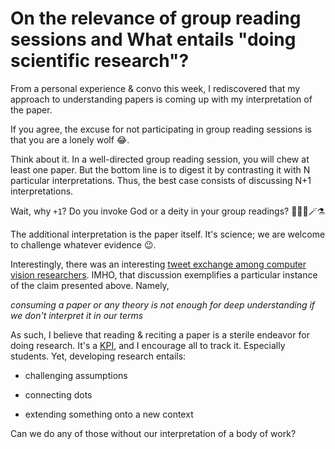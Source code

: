 # On the relevance of group reading sessions and What entails "doing scientific research"?

From a personal experience & convo this week, I rediscovered that my approach to understanding papers is coming up with my interpretation of the paper.

If you agree, the excuse for not participating in group reading sessions is that you are a lonely wolf 😂.

Think about it. In a well-directed group reading session, you will chew at least one paper. But the bottom line is to digest it by contrasting it with N particular interpretations.
Thus, the best case consists of discussing N+1 interpretations.

Wait, why `+1`? Do you invoke God or a deity in your group readings? 🧝🏽‍♀️🪄⚗️

The additional interpretation is the paper itself. It's science; we are welcome to challenge whatever evidence :wink:.

Interestingly, there was an interesting [tweet exchange among computer vision researchers](https://twitter.com/jhhays/status/1441408494234701825).
IMHO, that discussion exemplifies a particular instance of the claim presented above. Namely,

*consuming a paper or any theory is not enough for deep understanding if we don't interpret it in our terms*

As such, I believe that reading & reciting a paper is a sterile endeavor for doing research.
It's a [KPI](https://en.wikipedia.org/wiki/Performance_indicator), and I encourage all to track it. Especially students.
Yet, developing research entails:

- challenging assumptions

- connecting dots

- extending something onto a new context

Can we do any of those without our interpretation of a body of work?

